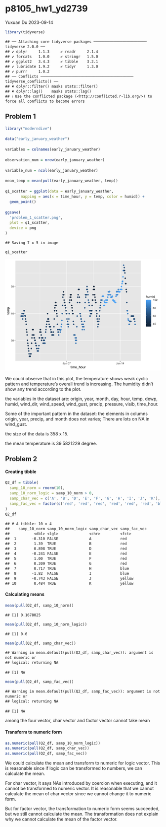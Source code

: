 p8105_hw1_yd2739
================
Yuxuan Du
2023-09-14

``` r
library(tidyverse)
```

    ## ── Attaching core tidyverse packages ──────────────────────── tidyverse 2.0.0 ──
    ## ✔ dplyr     1.1.3     ✔ readr     2.1.4
    ## ✔ forcats   1.0.0     ✔ stringr   1.5.0
    ## ✔ ggplot2   3.4.3     ✔ tibble    3.2.1
    ## ✔ lubridate 1.9.2     ✔ tidyr     1.3.0
    ## ✔ purrr     1.0.2     
    ## ── Conflicts ────────────────────────────────────────── tidyverse_conflicts() ──
    ## ✖ dplyr::filter() masks stats::filter()
    ## ✖ dplyr::lag()    masks stats::lag()
    ## ℹ Use the conflicted package (<http://conflicted.r-lib.org/>) to force all conflicts to become errors

## Problem 1

``` r
library("moderndive")

data("early_january_weather")

variables = colnames(early_january_weather)

observation_num = nrow(early_january_weather)

variable_num = ncol(early_january_weather)

mean_temp = mean(pull(early_january_weather, temp))

q1_scatter = ggplot(data = early_january_weather, 
       mapping = aes(x = time_hour, y = temp, color = humid)) + 
  geom_point()

ggsave(
  'problem_1_scatter.png',
  plot = q1_scatter,
  device = png
)
```

    ## Saving 7 x 5 in image

``` r
q1_scatter
```

![](p8105_hw1_yd2739_files/figure-gfm/unnamed-chunk-2-1.png)<!-- -->

We could observe that in this plot, the temperature shows weak cyclic
pattern and temperature’s overall trend is increasing. The humidity
didn’t show any trend according to the plot.

the variables in the dataset are: origin, year, month, day, hour, temp,
dewp, humid, wind_dir, wind_speed, wind_gust, precip, pressure, visib,
time_hour.

Some of the important pattern in the dataset: the elements in columns
origin, year, precip, and month does not varies; There are lots on NA in
wind_gust.

the size of the data is 358 x 15.

the mean temperature is 39.5821229 degree.

## Problem 2

#### Creating tibble

``` r
Q2_df = tibble(
  samp_10_norm = rnorm(10),
  samp_10_norm_logic = samp_10_norm > 0,
  samp_char_vec = c('A', 'B', 'D', 'E', 'F', 'G', 'H', 'I', 'J', 'K'),
  samp_fac_vec = factor(c('red', 'red', 'red', 'red', 'red', 'red', 'blue', 'blue', 'yellow', 'yellow'))
)
Q2_df
```

    ## # A tibble: 10 × 4
    ##    samp_10_norm samp_10_norm_logic samp_char_vec samp_fac_vec
    ##           <dbl> <lgl>              <chr>         <fct>       
    ##  1       -0.310 FALSE              A             red         
    ##  2        1.39  TRUE               B             red         
    ##  3        0.898 TRUE               D             red         
    ##  4       -0.241 FALSE              E             red         
    ##  5        1.00  TRUE               F             red         
    ##  6        0.309 TRUE               G             red         
    ##  7        0.717 TRUE               H             blue        
    ##  8       -1.82  FALSE              I             blue        
    ##  9       -0.743 FALSE              J             yellow      
    ## 10        0.484 TRUE               K             yellow

#### Calculating means

``` r
mean(pull(Q2_df, samp_10_norm))
```

    ## [1] 0.1678025

``` r
mean(pull(Q2_df, samp_10_norm_logic))
```

    ## [1] 0.6

``` r
mean(pull(Q2_df, samp_char_vec))
```

    ## Warning in mean.default(pull(Q2_df, samp_char_vec)): argument is not numeric or
    ## logical: returning NA

    ## [1] NA

``` r
mean(pull(Q2_df, samp_fac_vec))
```

    ## Warning in mean.default(pull(Q2_df, samp_fac_vec)): argument is not numeric or
    ## logical: returning NA

    ## [1] NA

among the four vector, char vector and factor vector cannot take mean

#### Transform to numeric form

``` r
as.numeric(pull(Q2_df, samp_10_norm_logic))
as.numeric(pull(Q2_df, samp_char_vec))
as.numeric(pull(Q2_df, samp_fac_vec))
```

We could calculate the mean and transform to numeric for logic vector.
This is reasonable since if logic can be transformed to numbers, we can
calculate the mean.

For char vector, it says NAs introduced by coercion when executing, and
it cannot be transformed to numeric vector. It is reasonable that we
cannot calculate the mean of char vector since we cannot change it to
numeric form.

But for factor vector, the transformation to numeric form seems
succeeded, but we still cannot calculate the mean. The transformation
does not explain why we cannot calculate the mean of the factor vector.
